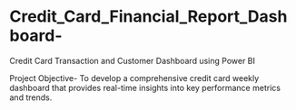 # Credit_Card_Financial_Report_Dashboard-
Credit Card Transaction and Customer Dashboard using Power BI

Project Objective- To develop a comprehensive credit card weekly dashboard that provides real-time insights into key performance 
                   metrics and trends.
